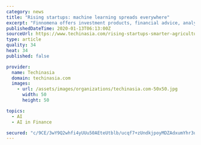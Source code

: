 ```yaml
---
category: news
title: "Rising startups: machine learning spreads everywhere"
excerpt: "Finnomena offers investment products, financial advice, analysis tools ... The startups that make up its second cohort are the following: Izy.ai leverages mobile and machine learning technology to deliver concierge services that customize guest experience, digitize hotel services, and improve internal hotel productivity. 18."
publishedDateTime: 2020-01-13T06:13:00Z
sourceUrl: https://www.techinasia.com/rising-startups-smarter-agriculture-education-logistics
type: article
quality: 34
heat: 34
published: false

provider:
  name: Techinasia
  domain: techinasia.com
  images:
    - url: /assets/images/organizations/techinasia.com-50x50.jpg
      width: 50
      height: 50

topics:
  - AI
  - AI in Finance

secured: "c/9CE/3wY9Q2whfi4yUUu50AEteUtblb/ucqf7+zUndkjpoyMDZAdxumYhr3uZ2NqL4aCRYrSCkzIhf+X75AFN4PzMbAg7Df4iDtCXOdDgl0vuDARkbE1UdGoGlinQgMij8S2sm2TL14pcff6MyXwFcPQQk4hne3ke6o41ZNTJhYCYmk2yofri8CwUROF4/euS3Ze803vXlqB2c8D3RI+NUNRReb3kioyA/8IbOBeqVcymowHXPJKqkvkkk44f9sNFsWW78g0dRvXKDnxrXpEpyJJH4zpmU0QOWQtYXr8QZIlO5I/k0v7rXvtsTrVCSEEyVWLW5Fevs/y49lE2xRDoG30ctQwhH59b9Ff8DWLP1FTsuW9aPPzCcID4p79T/QbG535VlnqiWQDl7QhVCrB6CnYvFQxKW5jdzdUZpYJdPjO7gw+Z1gxKM2jzO95bUkpLthKNsQl1TqT9MeqDPDTQ==;MUoMS+F4zU68cMsPgq735g=="
---
```


